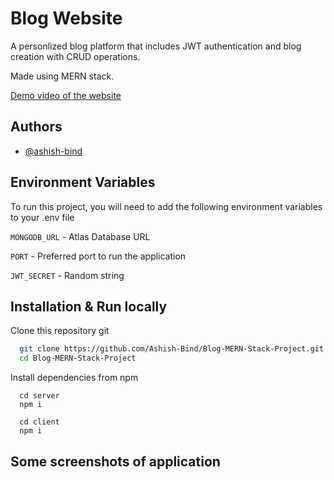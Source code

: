 # Blog Website

A personlized blog platform that includes JWT authentication and blog creation with CRUD operations.

Made using MERN stack.

[Demo video of the website](https://www.linkedin.com/posts/ashish-bind_react-technology-project-activity-7080203411257778176-WzLe?utm_source=share&utm_medium=member_desktop)

## Authors

- [@ashish-bind](https://www.github.com/ashish-bind)

## Environment Variables

To run this project, you will need to add the following environment variables to your .env file

`MONGODB_URL` - Atlas Database URL

`PORT` - Preferred port to run the application

`JWT_SECRET` - Random string

## Installation & Run locally

Clone this repository git

```bash
  git clone https://github.com/Ashish-Bind/Blog-MERN-Stack-Project.git
  cd Blog-MERN-Stack-Project
```

Install dependencies from npm

```
  cd server
  npm i
```

```
  cd client
  npm i
```

## Some screenshots of application
